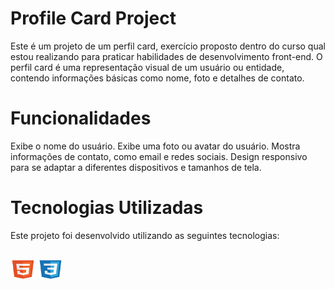 # Profile Card Project

Este é um projeto de um perfil card, exercício proposto dentro do curso qual estou realizando para praticar habilidades de desenvolvimento front-end. O perfil card é uma representação visual de um usuário ou entidade, contendo informações básicas como nome, foto e detalhes de contato.

# Funcionalidades

Exibe o nome do usuário.
Exibe uma foto ou avatar do usuário.
Mostra informações de contato, como email e redes sociais.
Design responsivo para se adaptar a diferentes dispositivos e tamanhos de tela.

# Tecnologias Utilizadas
Este projeto foi desenvolvido utilizando as seguintes tecnologias:

<div style="display: inline_block"><br>
  <img align="center" alt="HTML" height="30" width="40" src="https://raw.githubusercontent.com/devicons/devicon/master/icons/html5/html5-original.svg">
  <img align="center" alt="CSS" height="30" width="40" src="https://raw.githubusercontent.com/devicons/devicon/master/icons/css3/css3-original.svg">
</div>

